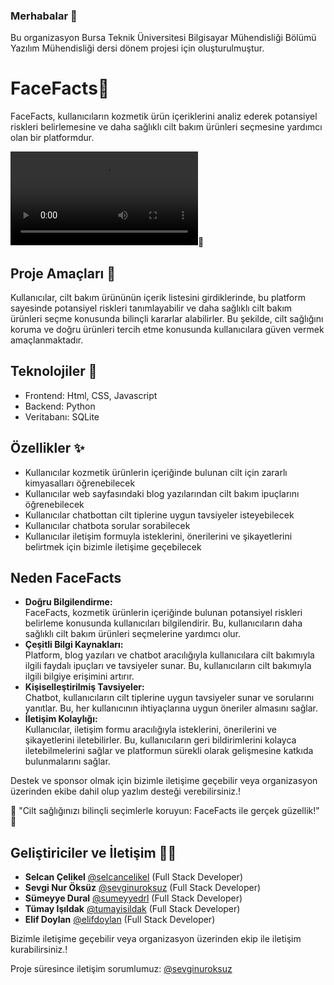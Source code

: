 ### Merhabalar 👋
Bu organizasyon Bursa Teknik Üniversitesi Bilgisayar Mühendisliği Bölümü Yazılım Mühendisliği dersi dönem projesi için oluşturulmuştur.

# FaceFacts🌿
FaceFacts, kullanıcıların kozmetik ürün içeriklerini analiz ederek potansiyel riskleri belirlemesine ve daha sağlıklı cilt bakım ürünleri seçmesine yardımcı olan bir platformdur.
<br>

![Demo Linki](https://github.com/FaceFacts-com/facefacts-details/blob/main/facefactsdemo.mp4)🎈

## Proje Amaçları :raised_hands:
Kullanıcılar, cilt bakım ürününün içerik listesini girdiklerinde, bu platform
sayesinde potansiyel riskleri tanımlayabilir ve daha sağlıklı cilt bakım ürünleri
seçme konusunda bilinçli kararlar alabilirler. Bu şekilde, cilt sağlığını koruma ve
doğru ürünleri tercih etme konusunda kullanıcılara güven vermek
amaçlanmaktadır.

## Teknolojiler 🚀
- Frontend: Html, CSS, Javascript
- Backend: Python
- Veritabanı: SQLite


## Özellikler ✨
- Kullanıcılar kozmetik ürünlerin içeriğinde bulunan cilt için zararlı
kimyasalları öğrenebilecek
- Kullanıcılar web sayfasındaki blog yazılarından cilt bakım ipuçlarını
öğrenebilecek
- Kullanıcılar chatbottan cilt tiplerine uygun tavsiyeler isteyebilecek
- Kullanıcılar chatbota sorular sorabilecek
- Kullanıcılar iletişim formuyla isteklerini, önerilerini ve şikayetlerini
belirtmek için bizimle iletişime geçebilecek

## Neden FaceFacts 
- **Doğru Bilgilendirme:**
  <br>
  FaceFacts, kozmetik ürünlerin içeriğinde bulunan potansiyel riskleri belirleme konusunda kullanıcıları bilgilendirir.
 Bu, kullanıcıların daha sağlıklı cilt bakım ürünleri seçmelerine yardımcı olur.
- **Çeşitli Bilgi Kaynakları:**
  <br>
  Platform, blog yazıları ve chatbot aracılığıyla kullanıcılara cilt bakımıyla ilgili faydalı ipuçları ve tavsiyeler sunar. 
  Bu, kullanıcıların cilt bakımıyla ilgili bilgiye erişimini artırır.
  <br>
- **Kişiselleştirilmiş Tavsiyeler:**
  <br>
  Chatbot, kullanıcıların cilt tiplerine uygun tavsiyeler sunar ve sorularını yanıtlar. Bu, her kullanıcının ihtiyaçlarına uygun öneriler almasını sağlar.
- **İletişim Kolaylığı:**
  <br>
  Kullanıcılar, iletişim formu aracılığıyla isteklerini, önerilerini ve şikayetlerini iletebilirler. 
  Bu, kullanıcıların geri bildirimlerini kolayca iletebilmelerini sağlar ve platformun sürekli olarak gelişmesine katkıda bulunmalarını sağlar.

Destek ve sponsor olmak için bizimle iletişime geçebilir veya organizasyon üzerinden ekibe dahil olup yazlım desteği verebilirsiniz.!

🌿 "Cilt sağlığınızı bilinçli seçimlerle koruyun: FaceFacts ile gerçek güzellik!" 🌿
## Geliştiriciler ve İletişim  👩‍💻

- **Selcan Çelikel** [@selcancelikel](https://github.com/selcancelikel) (Full Stack Developer)
- **Sevgi Nur Öksüz** [@sevginuroksuz](https://github.com/sevginuroksuz) (Full Stack Developer)
- **Sümeyye Dural** [@sumeyyedrl](https://github.com/sumeyyedrl) (Full Stack Developer)
- **Tümay Işıldak** [@tumayisildak](https://github.com/tumayisildak) (Full Stack Developer)
- **Elif Doylan** [@elifdoylan](https://github.com/elifdoylan) (Full Stack Developer)

Bizimle iletişime geçebilir veya organizasyon üzerinden ekip ile iletişim kurabilirsiniz.!

Proje süresince iletişim sorumlumuz: [@sevginuroksuz](https://github.com/sevginuroksuz)

